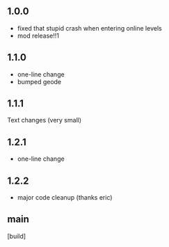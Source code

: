 ## <cy>1.0.0</c>
- fixed that stupid crash when entering online levels
- mod release!!1

## <cy>1.1.0</c>
- one-line change
- bumped geode

## <cy>1.1.1</c>
Text changes (very small)

## <cy>1.2.1</c>
- one-line change

## <cy>1.2.2</c>
- major code cleanup (thanks eric)
## <cy>main</c>
[build]

